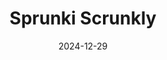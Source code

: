 ---
title: Sprunki Scrunkly 
pageTitle: Sprunki Scrunkly - Sprunki lily - The Magical Game Character.
slug: sprunki-scrunkly
gameUrl: https://game.sprunkix.com/game/sprunki-scrunkly/index.html
ogImage: /images/sprunkiscrunkly.jpg
date: 2024-12-29
position: 3
videosUrl:
  - url: https://www.youtube.com/embed/njp4vntvL1I?si=08JLceN_qUKGgAPs
  - url: https://www.youtube.com/embed/ICZlIpaC0No?si=GWDzQ3qk4Yn75Kmm
---